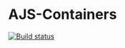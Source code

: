 # AJS-Containers

[![Build status](https://ci.appveyor.com/api/projects/status/k9a3gooa9hnxaehe/branch/main?svg=true)](https://ci.appveyor.com/project/anna-yeddi/ajs-containers/branch/main)
